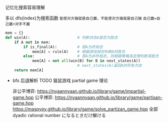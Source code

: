 记忆化搜索容易理解

多以 dfs(index)为搜索函数
`能使对方输就是自己赢，不能使对方输就是自己输`
`自己赢=自己赢+对手不赢`

```Python
mem = {}
def win(A):                     # 判断状态A是否为胜态
    if A not in mem:
        if is_final(A):         # 若A为终局态
            mem[A] = rule(A)    # 根据游戏规则判断A的胜负
        else:                   # 若A为非终局态，则根据策梅洛定理判断其胜负
            mem[A] = not all(win(B) for B in next_states(A))
                                # next_states(A)返回A的所有次态
    return mem[A]
```

- bfs 后退解析 TODO
  猫鼠游戏 partial game 理论

  非公平博弈:
  https://nyaannyaan.github.io/library/game/impartial-game.hpp
  公平博弈:
  https://nyaannyaan.github.io/library/game/partisan-game.hpp
  https://maspypy.github.io/library/game/solve_partizan_game.hpp
  全部 dyadic rational number になるときだけ解ける
